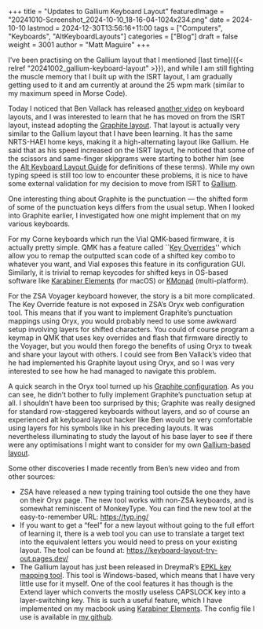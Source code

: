 +++
title = "Updates to Gallium Keyboard Layout"
featuredImage = "20241010-Screenshot_2024-10-10_18-16-04-1024x234.png"
date = 2024-10-10
lastmod = 2024-12-30T13:56:16+11:00
tags = ["Computers", "Keyboards", "AltKeyboardLayouts"]
categories = ["Blog"]
draft = false
weight = 3001
author = "Matt Maguire"
+++

I’ve been practising on the Gallium layout that I mentioned [last time]({{< relref "20241002_gallium-keyboard-layout" >}}), and while I am still fighting the muscle memory that I built up with the ISRT layout, I am gradually getting used to it and am currently at around the 25 wpm mark (similar to my maximum speed in Morse Code).

<!--more-->

Today I noticed that Ben Vallack has released [another video](https://youtu.be/DKQ4pOoFh5I?si=0OaoCPKk2vhdDGT7) on keyboard layouts, and I was interested to learn that he has moved on from the ISRT layout, instead adopting the [Graphite layout](https://github.com/rdavison/graphite-layout). That layout is actually very similar to the Gallium layout that I have been learning. It has the same NRTS-HAEI home keys, making it a high-alternating layout like Gallium. He said that as his speed increased on the ISRT layout, he noticed that some of the scissors and same-finger skipgrams were starting to bother him (see the [Alt Keyboard Layout Guide](https://bit.ly/layout-doc-v2) for definitions of these terms). While my own typing speed is still too low to encounter these problems, it is nice to have some external validation for my decision to move from ISRT to [Gallium](https://github.com/GalileoBlues/Gallium).

One interesting thing about Graphite is the punctuation — the shifted form of some of the punctuation keys differs from the usual setup. When I looked into Graphite earlier, I investigated how one might implement that on my various keyboards.

For my Corne keyboards which run the Vial QMK-based firmware, it is actually pretty simple. QMK has a feature called \`\`[Key Overrides](https://docs.qmk.fm/features/key_overrides)'' which allow you to remap the outputted scan code of a shifted key combo to whatever you want, and Vial exposes this feature in its configuration GUI. Similarly, it is trivial to remap keycodes for shifted keys in OS-based software like [Karabiner Elements](https://karabiner-elements.pqrs.org/) (for macOS) or [KMonad](https://github.com/kmonad/kmonad) (multi-platform).

For the ZSA Voyager keyboard however, the story is a bit more complicated. The Key Override feature is not exposed in ZSA’s Oryx web configuration tool. This means that if you want to implement Graphite’s punctuation mappings using Oryx, you would probably need to use some awkward setup involving layers for shifted characters. You could of course program a keymap in QMK that uses key overrides and flash that firmware directly to the Voyager, but you would then forego the benefits of using Oryx to tweak and share your layout with others. I could see from Ben Vallack’s video that he had implemented his Graphite layout using Oryx, and so I was very interested to see how he had managed to navigate this problem.

A quick search in the Oryx tool turned up his [Graphite configuration](https://configure.zsa.io/voyager/layouts/XgZ46/latest/0). As you can see, he didn’t bother to fully implement Graphite’s punctuation setup at all. I shouldn’t have been too surprised by this; Graphite was really designed for standard row-staggered keyboards without layers, and so of course an experienced alt keyboard layout hacker like Ben would be very comfortable using layers for his symbols like in his preceding layouts. It was nevertheless illuminating to study the layout of his base layer to see if there were any optimisations I might want to consider for my own [Gallium-based layout](https://configure.zsa.io/voyager/layouts/KWgaz/latest/0).

Some other discoveries I made recently from Ben’s new video and from other sources:

-   ZSA have released a new typing training tool outside the one they have on their Oryx page. The new tool works with non-ZSA keyboards, and is somewhat reminiscent of MonkeyType. You can find the new tool at the easy-to-remember URL: <https://typ.ing/>
-   If you want to get a “feel” for a new layout without going to the full effort of learning it, there is a web tool you can use to translate a target text into the equivalent letters you would need to press on your existing layout. The tool can be found at: <https://keyboard-layout-try-out.pages.dev/>
-   The Gallium layout has just been released in DreymaR’s [EPKL key mapping tool](https://github.com/DreymaR/BigBagKbdTrixPKL/tree/master/Layouts/Gallium). This tool is Windows-based, which means that I have very little use for it myself. One of the cool features it has though is the Extend layer which converts the mostly useless CAPSLOCK key into a layer-switching key. This is such a useful feature, which I have implemented on my macbook using [Karabiner Elements](https://karabiner-elements.pqrs.org/). The config file I use is available in [my github](https://github.com/matt-maguire/kbd_firmware/blob/custom/keyboards/crkbd/vial-kb/karabiner.json).
